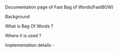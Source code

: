 Documentation page of Fast Bag of Words(FastBOW) 

Background

What is Bag Of Words ?

Where it is used ?


Implementation details - 
